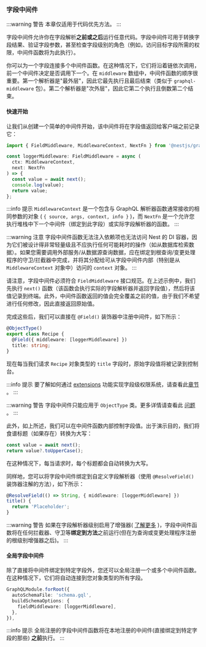### 字段中间件

:::warning 警告
本章仅适用于代码优先方法。
:::

字段中间件允许你在字段解析**之前或之后**运行任意代码。字段中间件可用于转换字段结果、验证字段参数，甚至检查字段级别的角色（例如，访问目标字段所需的权限，中间件函数将为此执行）。

你可以为一个字段连接多个中间件函数。在这种情况下，它们将沿着链依次调用，前一个中间件决定是否调用下一个。在 `middleware` 数组中，中间件函数的顺序很重要。第一个解析器是"最外层"，因此它最先执行且最后结束（类似于 `graphql-middleware` 包）。第二个解析器是"次外层"，因此它第二个执行且倒数第二个结束。

#### 快速开始

让我们从创建一个简单的中间件开始，该中间件将在字段值返回给客户端之前记录它：

```typescript
import { FieldMiddleware, MiddlewareContext, NextFn } from '@nestjs/graphql';

const loggerMiddleware: FieldMiddleware = async (
  ctx: MiddlewareContext,
  next: NextFn
) => {
  const value = await next();
  console.log(value);
  return value;
};
```

:::info 提示
`MiddlewareContext` 是一个包含与 GraphQL 解析器函数通常接收的相同参数的对象 ( `{ source, args, context, info }` )，而 `NextFn` 是一个允许您执行堆栈中下一个中间件（绑定到此字段）或实际字段解析器的函数。
:::

:::warning 注意
 字段中间件函数无法注入依赖项也无法访问 Nest 的 DI 容器，因为它们被设计得非常轻量级且不应执行任何可能耗时的操作（如从数据库检索数据）。如果您需要调用外部服务/从数据源查询数据，应在绑定到根查询/变更处理程序的守卫/拦截器中完成，并将其分配给可从字段中间件内部（特别是从 `MiddlewareContext` 对象中）访问的 `context` 对象。
:::

请注意，字段中间件必须符合 `FieldMiddleware` 接口规范。在上述示例中，我们先执行 `next()` 函数（该函数会执行实际的字段解析器并返回字段值），然后将该值记录到终端。此外，中间件函数返回的值会完全覆盖之前的值，由于我们不希望进行任何修改，因此直接返回原始值。

完成这些后，我们可以直接在 `@Field()` 装饰器中注册中间件，如下所示：

```typescript
@ObjectType()
export class Recipe {
  @Field({ middleware: [loggerMiddleware] })
  title: string;
}
```

现在每当我们请求 `Recipe` 对象类型的 `title` 字段时，原始字段值将被记录到控制台。

:::info 提示
要了解如何通过 [extensions](/graphql/extensions) 功能实现字段级权限系统，请查看此[章节](/graphql/extensions#使用自定义元数据) 。
:::



:::warning 警告
 字段中间件只能应用于 `ObjectType` 类。更多详情请查看此 [问题](https://github.com/nestjs/graphql/issues/2446) 。
:::

此外，如上所述，我们可以在中间件函数内部控制字段值。出于演示目的，我们将食谱标题（如果存在）转换为大写：

```typescript
const value = await next();
return value?.toUpperCase();
```

在这种情况下，每当请求时，每个标题都会自动转换为大写。

同样地，您可以将字段中间件绑定到自定义字段解析器（使用 `@ResolveField()` 装饰器注解的方法），如下所示：

```typescript
@ResolveField(() => String, { middleware: [loggerMiddleware] })
title() {
  return 'Placeholder';
}
```

:::warning 警告
 如果在字段解析器级别启用了增强器( [了解更多](/graphql/other-features#在字段解析器级别执行增强器) )，字段中间件函数将在任何拦截器、守卫等**绑定到方法**之前运行(但在为查询或变更处理程序注册的根级别增强器之后)。
:::

#### 全局字段中间件

除了直接将中间件绑定到特定字段外，您还可以全局注册一个或多个中间件函数。在这种情况下，它们将自动连接到您对象类型的所有字段。

```typescript
GraphQLModule.forRoot({
  autoSchemaFile: 'schema.gql',
  buildSchemaOptions: {
    fieldMiddleware: [loggerMiddleware],
  },
}),
```

:::info 提示
 全局注册的字段中间件函数将在本地注册的中间件(直接绑定到特定字段的那些) **之前**执行。
:::

